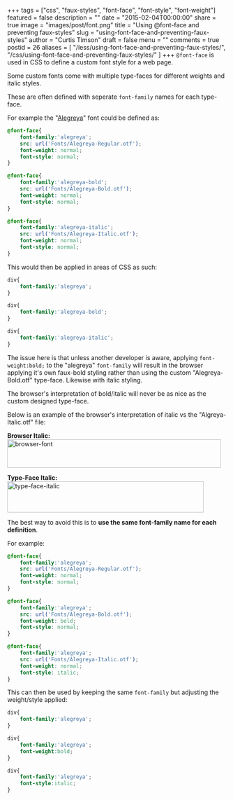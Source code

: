 +++
tags = ["css", "faux-styles", "font-face", "font-style", "font-weight"]
featured = false
description = ""
date = "2015-02-04T00:00:00"
share = true
image = "images/post/font.png"
title = "Using @font-face and preventing faux-styles"
slug = "using-font-face-and-preventing-faux-styles"
author = "Curtis Timson"
draft = false
menu = ""
comments = true
postid = 26
aliases = [
    "/less/using-font-face-and-preventing-faux-styles/",
    "/css/using-font-face-and-preventing-faux-styles/"
]
+++
`@font-face` is used in CSS to define a custom font style for a web page.

Some custom fonts come with multiple type-faces for different weights and italic styles.

These are often defined with seperate `font-family` names for each type-face.

For example the "<a href="http://www.fontsquirrel.com/fonts/alegreya">Alegreya</a>" font could be defined as:

```css
@font-face{
    font-family:'alegreya';
    src: url('Fonts/Alegreya-Regular.otf');
    font-weight: normal;
    font-style: normal;
}

@font-face{
    font-family:'alegreya-bold';
    src: url('Fonts/Alegreya-Bold.otf');
    font-weight: normal;
    font-style: normal;
}

@font-face{
    font-family:'alegreya-italic';
    src: url('Fonts/Alegreya-Italic.otf');
    font-weight: normal;
    font-style: normal;
}
```

This would then be applied in areas of CSS as such:

```css
div{
    font-family:'alegreya';
}

div{
    font-family:'alegreya-bold';
}

div{
    font-family:'alegreya-italic';
}
```

The issue here is that unless another developer is aware, applying `font-weight:bold;` to the "alegreya" `font-family` will result in the browser applying it's own faux-bold styling rather than using the custom "Alegreya-Bold.otf" type-face. Likewise with italic styling.

The browser's interpretation of bold/italic will never be as nice as the custom designed type-face.

Below is an example of the browser's interpretation of italic vs the "Algreya-Italic.otf" file:

<strong>Browser Italic:</strong>
<img src="../../../images/post/browser-font.jpg" alt="browser-font" width="490" height="65" class="alignnone size-full wp-image-171" />

<strong>Type-Face Italic:</strong>
<img src="../../../images/post/type-face-italic.jpg" alt="type-face-italic" width="450" height="71" class="alignnone size-full wp-image-172" />

The best way to avoid this is to <strong>use the same font-family name for each definition</strong>.

For example:

```css
@font-face{
    font-family:'alegreya';
    src: url('Fonts/Alegreya-Regular.otf');
    font-weight: normal;
    font-style: normal;
}

@font-face{
    font-family:'alegreya';
    src: url('Fonts/Alegreya-Bold.otf');
    font-weight: bold;
    font-style: normal;
}

@font-face{
    font-family:'alegreya';
    src: url('Fonts/Alegreya-Italic.otf');
    font-weight: normal;
    font-style: italic;
}
```

This can then be used by keeping the same `font-family` but adjusting the weight/style applied:

```css
div{
    font-family:'alegreya';
}

div{
    font-family:'alegreya';
    font-weight:bold;
}

div{
    font-family:'alegreya';
    font-style:italic;
}
```
